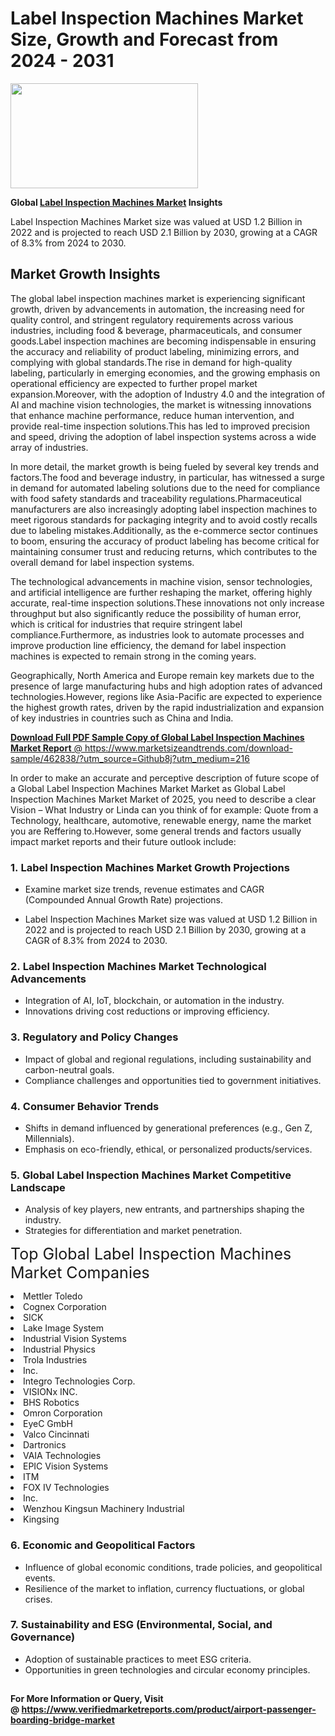 <H1>Label Inspection Machines Market Size, Growth and Forecast from 2024 - 2031</H1><img class="aligncenter size-medium wp-image-584254" src="https://thirdeyenews.in/wp-content/uploads/2024/09/Global-Market-Research-300x168.jpeg" alt="" width="300" height="168" /><p><strong>Global&nbsp;<a href="https://www.marketsizeandtrends.com/download-sample/462838/?utm_source=Github8j?utm_medium=216">Label Inspection Machines Market</a> Insights</strong></p><p>Label Inspection Machines Market size was valued at USD 1.2 Billion in 2022 and is projected to reach USD 2.1 Billion by 2030, growing at a CAGR of 8.3% from 2024 to 2030.</p><p><h2>Market Growth Insights</h2> <p>The global label inspection machines market is experiencing significant growth, driven by advancements in automation, the increasing need for quality control, and stringent regulatory requirements across various industries, including food & beverage, pharmaceuticals, and consumer goods.Label inspection machines are becoming indispensable in ensuring the accuracy and reliability of product labeling, minimizing errors, and complying with global standards.The rise in demand for high-quality labeling, particularly in emerging economies, and the growing emphasis on operational efficiency are expected to further propel market expansion.Moreover, with the adoption of Industry 4.0 and the integration of AI and machine vision technologies, the market is witnessing innovations that enhance machine performance, reduce human intervention, and provide real-time inspection solutions.This has led to improved precision and speed, driving the adoption of label inspection systems across a wide array of industries.</p> <p><a href="#"></a></p> <p>In more detail, the market growth is being fueled by several key trends and factors.The food and beverage industry, in particular, has witnessed a surge in demand for automated labeling solutions due to the need for compliance with food safety standards and traceability regulations.Pharmaceutical manufacturers are also increasingly adopting label inspection machines to meet rigorous standards for packaging integrity and to avoid costly recalls due to labeling mistakes.Additionally, as the e-commerce sector continues to boom, ensuring the accuracy of product labeling has become critical for maintaining consumer trust and reducing returns, which contributes to the overall demand for label inspection systems.</p> <p>The technological advancements in machine vision, sensor technologies, and artificial intelligence are further reshaping the market, offering highly accurate, real-time inspection solutions.These innovations not only increase throughput but also significantly reduce the possibility of human error, which is critical for industries that require stringent label compliance.Furthermore, as industries look to automate processes and improve production line efficiency, the demand for label inspection machines is expected to remain strong in the coming years.</p> <p>Geographically, North America and Europe remain key markets due to the presence of large manufacturing hubs and high adoption rates of advanced technologies.However, regions like Asia-Pacific are expected to experience the highest growth rates, driven by the rapid industrialization and expansion of key industries in countries such as China and India.</p> <p><a href="#"></p><p><span class=""><strong>Download Full PDF Sample Copy of Global Label Inspection Machines Market Report</strong> @ <a href="https://www.marketsizeandtrends.com/download-sample/462838/?utm_source=Github8j?utm_medium=216" target="_blank">https://www.marketsizeandtrends.com/download-sample/462838/?utm_source=Github8j?utm_medium=216</a></span></p><p>In order to make an accurate and perceptive description of future scope of a Global&nbsp;Label Inspection Machines Market Market as Global&nbsp;Label Inspection Machines Market Market of 2025, you need to describe a clear Vision &ndash; What Industry or Linda can you think of for example: Quote from a Technology, healthcare, automotive, renewable energy, name the market you are Reffering to.However, some general trends and factors usually impact market reports and their future outlook include:</p><h3>1.&nbsp;<strong>Label Inspection Machines Market Growth Projections</strong></h3><ul><li>Examine market size trends, revenue estimates and CAGR (Compounded Annual Growth Rate) projections.</li><li><p>Label Inspection Machines Market size was valued at USD 1.2 Billion in 2022 and is projected to reach USD 2.1 Billion by 2030, growing at a CAGR of 8.3% from 2024 to 2030.</p></li></ul><h3>2.&nbsp;<strong>Label Inspection Machines Market Technological Advancements</strong></h3><ul><li>Integration of AI, IoT, blockchain, or automation in the industry.</li><li>Innovations driving cost reductions or improving efficiency.</li></ul><h3>3.&nbsp;<strong>Regulatory and Policy Changes</strong></h3><ul><li>Impact of global and regional regulations, including sustainability and carbon-neutral goals.</li><li>Compliance challenges and opportunities tied to government initiatives.</li></ul><h3>4.&nbsp;<strong>Consumer Behavior Trends</strong></h3><ul><li>Shifts in demand influenced by generational preferences (e.g., Gen Z, Millennials).</li><li>Emphasis on eco-friendly, ethical, or personalized products/services.</li></ul><h3>5.&nbsp;<strong>Global Label Inspection Machines Market Competitive Landscape</strong></h3><ul><li>Analysis of key players, new entrants, and partnerships shaping the industry.</li><li>Strategies for differentiation and market penetration.</li></ul><p data-pm-slice="1 1 []"><span style="color: inherit; font-family: inherit; font-size: 25px;">Top Global Label Inspection Machines Market Companies</span></p><div class="" data-test-id=""><p><li>Mettler Toledo</li><li> Cognex Corporation</li><li> SICK</li><li> Lake Image System</li><li> Industrial Vision Systems</li><li> Industrial Physics</li><li> Trola Industries</li><li> Inc.</li><li> Integro Technologies Corp.</li><li> VISIONx INC.</li><li> BHS Robotics</li><li> Omron Corporation</li><li> EyeC GmbH</li><li> Valco Cincinnati</li><li> Dartronics</li><li> VAIA Technologies</li><li> EPIC Vision Systems</li><li> ITM</li><li> FOX IV Technologies</li><li> Inc.</li><li> Wenzhou Kingsun Machinery Industrial</li><li> Kingsing</li></p></div><h3>6.&nbsp;<strong>Economic and Geopolitical Factors</strong></h3><ul><li>Influence of global economic conditions, trade policies, and geopolitical events.</li><li>Resilience of the market to inflation, currency fluctuations, or global crises.</li></ul><h3>7.&nbsp;<strong>Sustainability and ESG (Environmental, Social, and Governance)</strong></h3><ul><li>Adoption of sustainable practices to meet ESG criteria.</li><li>Opportunities in green technologies and circular economy principles.</li></ul><h2><strong style="font-size: 14px;">For More Information or Query, Visit @&nbsp;</strong><a style="background-color: #ffffff; font-size: 14px;" href="https://www.marketsizeandtrends.com/report/label-inspection-machines-market/" target="_blank">https://www.verifiedmarketreports.com/product/airport-passenger-boarding-bridge-market</a></h2>